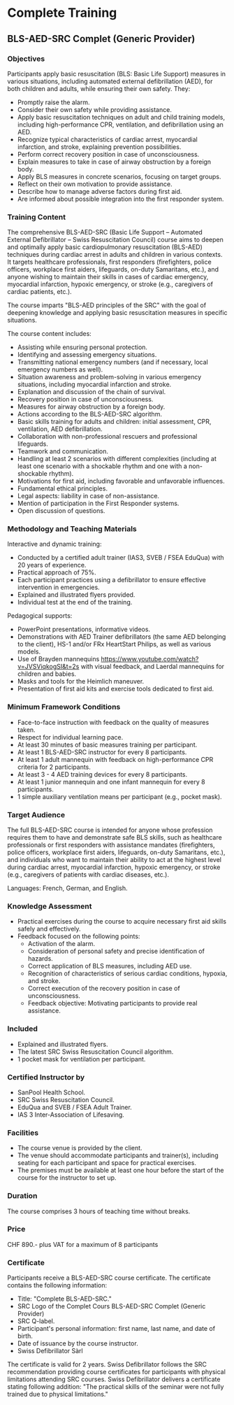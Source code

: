 # Complete Training

## BLS-AED-SRC Complet (Generic Provider)

### Objectives

Participants apply basic resuscitation (BLS: Basic Life Support) measures in various situations, including automated external defibrillation (AED), for both children and adults, while ensuring their own safety. They:

- Promptly raise the alarm.
- Consider their own safety while providing assistance.
- Apply basic resuscitation techniques on adult and child training models, including high-performance CPR, ventilation, and defibrillation using an AED.
- Recognize typical characteristics of cardiac arrest, myocardial infarction, and stroke, explaining prevention possibilities.
- Perform correct recovery position in case of unconsciousness.
- Explain measures to take in case of airway obstruction by a foreign body.
- Apply BLS measures in concrete scenarios, focusing on target groups.
- Reflect on their own motivation to provide assistance.
- Describe how to manage adverse factors during first aid.
- Are informed about possible integration into the first responder system.

### Training Content

The comprehensive BLS-AED-SRC (Basic Life Support – Automated External Defibrillator – Swiss Resuscitation Council) course aims to deepen and optimally apply basic cardiopulmonary resuscitation (BLS-AED) techniques during cardiac arrest in adults and children in various contexts. It targets healthcare professionals, first responders (firefighters, police officers, workplace first aiders, lifeguards, on-duty Samaritans, etc.), and anyone wishing to maintain their skills in cases of cardiac emergency, myocardial infarction, hypoxic emergency, or stroke (e.g., caregivers of cardiac patients, etc.).

The course imparts "BLS-AED principles of the SRC" with the goal of deepening knowledge and applying basic resuscitation measures in specific situations.

The course content includes:

- Assisting while ensuring personal protection.
- Identifying and assessing emergency situations.
- Transmitting national emergency numbers (and if necessary, local emergency numbers as well).
- Situation awareness and problem-solving in various emergency situations, including myocardial infarction and stroke.
- Explanation and discussion of the chain of survival.
- Recovery position in case of unconsciousness.
- Measures for airway obstruction by a foreign body.
- Actions according to the BLS-AED-SRC algorithm.
- Basic skills training for adults and children: initial assessment, CPR, ventilation, AED defibrillation.
- Collaboration with non-professional rescuers and professional lifeguards.
- Teamwork and communication.
- Handling at least 2 scenarios with different complexities (including at least one scenario with a shockable rhythm and one with a non-shockable rhythm).
- Motivations for first aid, including favorable and unfavorable influences.
- Fundamental ethical principles.
- Legal aspects: liability in case of non-assistance.
- Mention of participation in the First Responder systems.
- Open discussion of questions.

### Methodology and Teaching Materials

Interactive and dynamic training:

- Conducted by a certified adult trainer (IAS3, SVEB / FSEA EduQua) with 20 years of experience.
- Practical approach of 75%.
- Each participant practices using a defibrillator to ensure effective intervention in emergencies.
- Explained and illustrated flyers provided.
- Individual test at the end of the training.

Pedagogical supports:

- PowerPoint presentations, informative videos.
- Demonstrations with AED Trainer defibrillators (the same AED belonging to the client), HS-1 and/or FRx HeartStart Philips, as well as various models.
- Use of Brayden mannequins https://www.youtube.com/watch?v=JVSViqkogSI&t=2s with visual feedback, and Laerdal mannequins for children and babies.
- Masks and tools for the Heimlich maneuver.
- Presentation of first aid kits and exercise tools dedicated to first aid.

### Minimum Framework Conditions

- Face-to-face instruction with feedback on the quality of measures taken.
- Respect for individual learning pace.
- At least 30 minutes of basic measures training per participant.
- At least 1 BLS-AED-SRC instructor for every 8 participants.
- At least 1 adult mannequin with feedback on high-performance CPR criteria for 2 participants.
- At least 3 - 4 AED training devices for every 8 participants.
- At least 1 junior mannequin and one infant mannequin for every 8 participants.
- 1 simple auxiliary ventilation means per participant (e.g., pocket mask).

### Target Audience

The full BLS-AED-SRC course is intended for anyone whose profession requires them to have and demonstrate safe BLS skills, such as healthcare professionals or first responders with assistance mandates (firefighters, police officers, workplace first aiders, lifeguards, on-duty Samaritans, etc.), and individuals who want to maintain their ability to act at the highest level during cardiac arrest, myocardial infarction, hypoxic emergency, or stroke (e.g., caregivers of patients with cardiac diseases, etc.).

Languages: French, German, and English.

### Knowledge Assessment

- Practical exercises during the course to acquire necessary first aid skills safely and effectively.
- Feedback focused on the following points:
  - Activation of the alarm.
  - Consideration of personal safety and precise identification of hazards.
  - Correct application of BLS measures, including AED use.
  - Recognition of characteristics of serious cardiac conditions, hypoxia, and stroke.
  - Correct execution of the recovery position in case of unconsciousness.
  - Feedback objective: Motivating participants to provide real assistance.

### Included

- Explained and illustrated flyers.
- The latest SRC Swiss Resuscitation Council algorithm.
- 1 pocket mask for ventilation per participant.

### Certified Instructor by

- SanPool Health School.
- SRC Swiss Resuscitation Council.
- EduQua and SVEB / FSEA Adult Trainer.
- IAS 3 Inter-Association of Lifesaving.

### Facilities

- The course venue is provided by the client.
- The venue should accommodate participants and trainer(s), including seating for each participant and space for practical exercises.
- The premises must be available at least one hour before the start of the course for the instructor to set up.

### Duration

The course comprises 3 hours of teaching time without breaks.

### Price

CHF 890.- plus VAT for a maximum of 8 participants

### Certificate

Participants receive a BLS-AED-SRC course certificate. The certificate contains the following information:

- Title: "Complete BLS-AED-SRC."
- SRC Logo of the Complet Cours BLS-AED-SRC Complet (Generic Provider)
- SRC Q-label.
- Participant's personal information: first name, last name, and date of birth.
- Date of issuance by the course instructor.
- Swiss Defibrillator Sàrl

The certificate is valid for 2 years. Swiss Defibrillator follows the SRC recommendation providing course certificates for participants with physical limitations attending SRC courses. Swiss Defibrillator delivers a certificate stating following addition: "The practical skills of the seminar were not fully trained due to physical limitations."